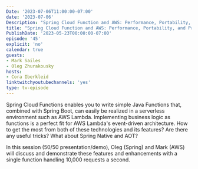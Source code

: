 ```yaml
---
Date: '2023-07-06T11:00:00-07:00'
date: '2023-07-06'
Description: "Spring Cloud Function and AWS: Performance, Portability, and Productivity"
title: "Spring Cloud Function and AWS: Performance, Portability, and Productivity"
PublishDate: '2023-05-23T00:00:00-07:00'
episode: '45'
explicit: 'no'
calendar: true
guests:
- Mark Sailes
- Oleg Zhurakousky
hosts:
- Cora Iberkleid
linktwitchyoutubechannels: 'yes'
type: tv-episode
---
```


Spring Cloud Functions enables you to write simple Java Functions that, combined with Spring Boot, can easily be realized in a serverless environment such as AWS Lambda. Implementing business logic as functions is a perfect fit for AWS Lambda's event-driven architecture. How to get the most from both of these technologies and its features? Are there any useful tricks? What about Spring Native and AOT?

In this session (50/50 presentation/demo), Oleg (Spring) and Mark (AWS) will discuss and demonstrate these features and enhancements with a single function handling 10,000 requests a second.